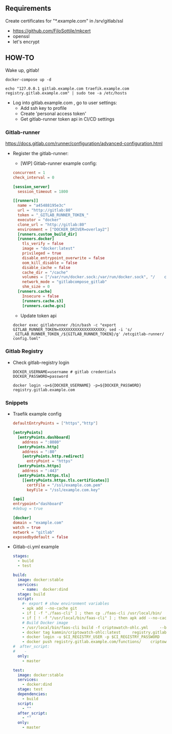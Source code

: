 
## Requirements

Create certificates for "*.example.com" in /srv/gitlab/ssl

- https://github.com/FiloSottile/mkcert
- openssl
- let's encrypt

## HOW-TO

Wake up, gitlab!

```shell
docker-compose up -d

echo "127.0.0.1 gitlab.example.com traefik.example.com registry.gitlab.example.com" | sudo tee -a /etc/hosts
```

- Log into gitlab.example.com , go to user settings:
    - Add ssh key to profile
    - Create 'personal access token'
    - Get gitlab-runner token api in CI/CD settings

### Gitlab-runner
https://docs.gitlab.com/runner/configuration/advanced-configuration.html

- Register the gitlab-runner: 

  * [WIP] Gitlab-runner example config:

   ```toml
   concurrent = 1
   check_interval = 0
  
   [session_server]
     session_timeout = 1800
  
   [[runners]]
     name = "a45488195e3c"
     url = "http://gitlab:80"
     token = "_GITLAB_RUNNER_TOKEN_"
     executor = "docker"
     clone_url = "http://gitlab:80"
     environment = ["DOCKER_DRIVER=overlay2"]
     [runners.custom_build_dir]
     [runners.docker]
       tls_verify = false
       image = "docker:latest"
       privileged = true
       disable_entrypoint_overwrite = false
       oom_kill_disable = false
       disable_cache = false
       cache_dir = "/cache"
       volumes = ["/var/run/docker.sock:/var/run/docker.sock", "/    cache"]
       network_mode = "gitlabcompose_gitlab"
       shm_size = 0
     [runners.cache]
       Insecure = false
       [runners.cache.s3]
       [runners.cache.gcs]
   ```

  * Update token api

  ```shell
  docker exec gitlabrunner /bin/bash -c "export    GITLAB_RUNNER_TOKEN=XXXXXXXXXXXXXXXXXXXX; sed -i 's/   _GITLAB_RUNNER_TOKEN_/${GITLAB_RUNNER_TOKEN}/g' /etcgitlab-runner/   config.toml"
  ```



### Gitlab Registry

- Check gitlab-registry login

    ```shell
    DOCKER_USERNAME=username # gitlab credentials
    DOCKER_PASSWORD=password

    docker login -u=${DOCKER_USERNAME} -p=${DOCKER_PASSWORD}    registry.gitlab.example.com
    ```

### Snippets

- Traefik example config

    ```toml
    defaultEntryPoints = ["https","http"]

    [entryPoints]
      [entryPoints.dashboard]
        address = ":8080"
      [entryPoints.http]
        address = ":80"
        [entryPoints.http.redirect]
          entryPoint = "https"
      [entryPoints.https]
        address = ":443"
      [entryPoints.https.tls]
        [[entryPoints.https.tls.certificates]]
          certFile = "/ssl/example.com.pem"
          keyFile = "/ssl/example.com.key"

    [api]
    entrypoint="dashboard"
    #debug = true

    [docker]
    domain = "example.com"
    watch = true
    network = "gitlab"
    exposedbydefault = false
    ```

- Gitlab-ci.yml example

    ```yml
    stages:
      - build
      - test

    build:
      image: docker:stable
      services:
        - name:  docker:dind
      stage: build
      script:
        #- export # show environment variables
        - apk add --no-cache git
        - if [ -f "./faas-cli" ] ; then cp ./faas-cli /usr/local/bin/   faas-cli || 0 ; fi
        - if [ ! -f "/usr/local/bin/faas-cli" ] ; then apk add --no-cache     curl git && curl -sSL cli.openfaas.com | sh && chmod +x /usr/   local/bin/faas-cli && cp /usr/local/bin/faas-cli ./faas-cli ; fi
        # Build Docker image
        - /usr/local/bin/faas-cli build -f criptowatch-ohlc.yml     --build-arg ADDITIONAL_PACKAGE='make automake gcc musl-dev g++    python3-dev'
        - docker tag kammin/criptowatch-ohlc:latest     registry.gitlab.example.com/functions/criptowatch-ohlc:latest 
        - docker login -u $CI_REGISTRY_USER -p $CI_REGISTRY_PASSWORD    registry.gitlab.example.com
        - docker push registry.gitlab.example.com/functions/    criptowatch-ohlc:latest
    #  after_script:
    #    - 
      only:
        - master

    test:
      image: docker:stable
      services:
        - docker:dind
      stage: test
      dependencies:
        - build
      script:
        - ""
      after_script:
        - ""
      only:
        - master
    ```